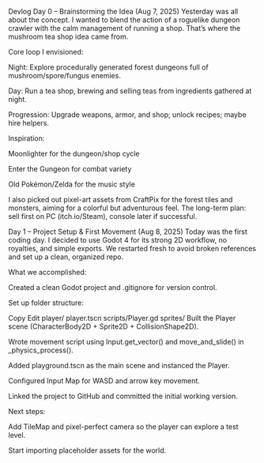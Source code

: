 Devlog
Day 0 – Brainstorming the Idea (Aug 7, 2025)
Yesterday was all about the concept. I wanted to blend the action of a roguelike dungeon crawler with the calm management of running a shop. That’s where the mushroom tea shop idea came from.

Core loop I envisioned:

Night: Explore procedurally generated forest dungeons full of mushroom/spore/fungus enemies.

Day: Run a tea shop, brewing and selling teas from ingredients gathered at night.

Progression: Upgrade weapons, armor, and shop; unlock recipes; maybe hire helpers.

Inspiration:

Moonlighter for the dungeon/shop cycle

Enter the Gungeon for combat variety

Old Pokémon/Zelda for the music style

I also picked out pixel-art assets from CraftPix for the forest tiles and monsters, aiming for a colorful but adventurous feel. The long-term plan: sell first on PC (itch.io/Steam), console later if successful.

Day 1 – Project Setup & First Movement (Aug 8, 2025)
Today was the first coding day. I decided to use Godot 4 for its strong 2D workflow, no royalties, and simple exports. We restarted fresh to avoid broken references and set up a clean, organized repo.

What we accomplished:

Created a clean Godot project and .gitignore for version control.

Set up folder structure:

Copy
Edit
player/
  player.tscn
  scripts/Player.gd
  sprites/
Built the Player scene (CharacterBody2D + Sprite2D + CollisionShape2D).

Wrote movement script using Input.get_vector() and move_and_slide() in _physics_process().

Added playground.tscn as the main scene and instanced the Player.

Configured Input Map for WASD and arrow key movement.

Linked the project to GitHub and committed the initial working version.

Next steps:

Add TileMap and pixel-perfect camera so the player can explore a test level.

Start importing placeholder assets for the world.
